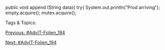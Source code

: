 public void append (String data){
try{
System.out.println(”Prod  arriving”);
empty.acquire();
mutex.acquire();

   Tags & Topics:
   

[Previous: #AdvIT-Folien_194](AdvIT-Folien_194.md)

[Next: #AdvIT-Folien_194](AdvIT-Folien_194.md)